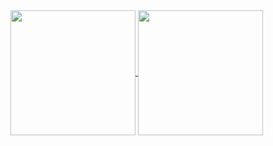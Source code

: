 <a href="https://github.com/Adrian-DT">
  <img height=200 align="center" src="https://github-readme-stats.vercel.app/api?username=Adrian-DT&card_width=320&theme=github_dark_dimmed&include_all_commits=true" />
</a>
<a href="https://github.com/Adrian-DT">
  <img height=200 align="center" src="https://github-readme-stats.vercel.app/api/top-langs?username=Adrian-DT&layout=compact&langs_count=8&card_width=320&theme=github_dark_dimmed" />
</a>

<!--## Hi there 👋

![Adrian's GitHub stats](https://github-readme-stats.vercel.app/api?username=Adrian-DT&theme=vue-dark&show_icons=true)
![Top Langs](https://github-readme-stats.vercel.app/api/top-langs/?username=Adrian-DT&layout=compact)

**Adrian-DT/Adrian-DT** is a ✨ _special_ ✨ repository because its `README.md` (this file) appears on your GitHub profile.

Here are some ideas to get you started:

- 🔭 I’m currently working on ...
- 🌱 I’m currently learning ...
- 👯 I’m looking to collaborate on ...
- 🤔 I’m looking for help with ...
- 💬 Ask me about ...
- 📫 How to reach me: ...
- 😄 Pronouns: ...
- ⚡ Fun fact: ...
-->
